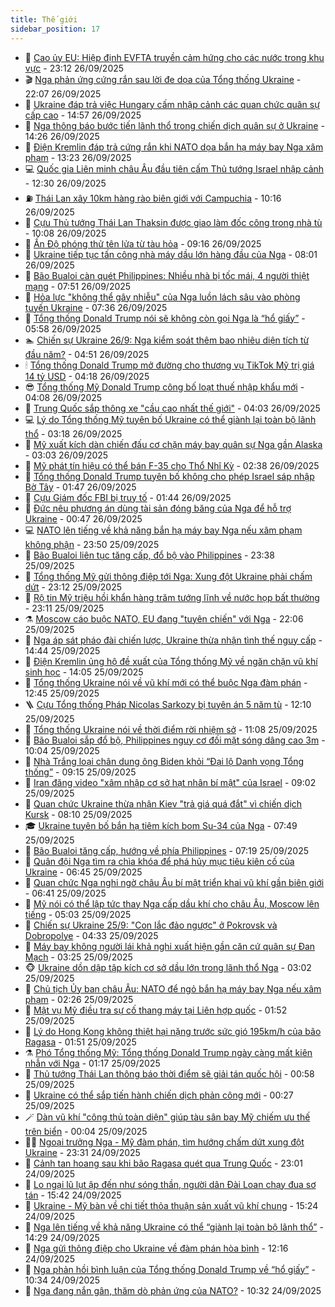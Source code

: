 ```yaml
---
title: Thế giới
sidebar_position: 17
---
```


<!-- dantri-the-gioi:START -->
- 🌋 [Cao ủy EU: Hiệp định EVFTA truyền cảm hứng cho các nước trong khu vực](https://dantri.com.vn/the-gioi/cao-uy-eu-hiep-dinh-evfta-truyen-cam-hung-cho-cac-nuoc-trong-khu-vuc-20250927010128219.htm) - 23:12 26/09/2025
- 🎬 [Nga phản ứng cứng rắn sau lời đe dọa của Tổng thống Ukraine](https://dantri.com.vn/the-gioi/nga-phan-ung-cung-ran-sau-loi-de-doa-cua-tong-thong-ukraine-20250926224436799.htm) - 22:07 26/09/2025
- 🧰 [Ukraine đáp trả việc Hungary cấm nhập cảnh các quan chức quân sự cấp cao](https://dantri.com.vn/the-gioi/ukraine-dap-tra-viec-hungary-cam-nhap-canh-cac-quan-chuc-quan-su-cap-cao-20250926205754845.htm) - 14:57 26/09/2025
- 🌋 [Nga thông báo bước tiến lãnh thổ trong chiến dịch quân sự ở Ukraine](https://dantri.com.vn/the-gioi/nga-thong-bao-buoc-tien-lanh-tho-trong-chien-dich-quan-su-o-ukraine-20250926203016809.htm) - 14:26 26/09/2025
- 🗽 [Điện Kremlin đáp trả cứng rắn khi NATO dọa bắn hạ máy bay Nga xâm phạm](https://dantri.com.vn/the-gioi/dien-kremlin-dap-tra-cung-ran-khi-nato-doa-ban-ha-may-bay-nga-xam-pham-20250926194421734.htm) - 13:23 26/09/2025
- 💻 [Quốc gia Liên minh châu Âu đầu tiên cấm Thủ tướng Israel nhập cảnh](https://dantri.com.vn/the-gioi/quoc-gia-lien-minh-chau-au-dau-tien-cam-thu-tuong-israel-nhap-canh-20250926192341337.htm) - 12:30 26/09/2025
- ⛽️ [Thái Lan xây 10km hàng rào biên giới với Campuchia](https://dantri.com.vn/the-gioi/thai-lan-xay-10km-hang-rao-bien-gioi-voi-campuchia-20250926165834694.htm) - 10:16 26/09/2025
- 🤩 [Cựu Thủ tướng Thái Lan Thaksin được giao làm đốc công trong nhà tù](https://dantri.com.vn/the-gioi/cuu-thu-tuong-thai-lan-thaksin-duoc-giao-lam-doc-cong-trong-nha-tu-20250926165826681.htm) - 10:08 26/09/2025
- 🧐 [Ấn Độ phóng thử tên lửa từ tàu hỏa](https://dantri.com.vn/the-gioi/an-do-phong-thu-ten-lua-tu-tau-hoa-20250926155742528.htm) - 09:16 26/09/2025
- 🎊 [Ukraine tiếp tục tấn công nhà máy dầu lớn hàng đầu của Nga](https://dantri.com.vn/the-gioi/ukraine-tiep-tuc-tan-cong-nha-may-dau-lon-hang-dau-cua-nga-20250926145525680.htm) - 08:01 26/09/2025
- 📝 [Bão Bualoi càn quét Philippines: Nhiều nhà bị tốc mái, 4 người thiệt mạng](https://dantri.com.vn/the-gioi/bao-bualoi-can-quet-philippines-nhieu-nha-bi-toc-mai-4-nguoi-thiet-mang-20250926144742542.htm) - 07:51 26/09/2025
- 🤡 [Hỏa lực &quot;không thể gây nhiễu&quot; của Nga luồn lách sâu vào phòng tuyến Ukraine](https://dantri.com.vn/the-gioi/hoa-luc-khong-the-gay-nhieu-cua-nga-luon-lach-sau-vao-phong-tuyen-ukraine-20250926143259774.htm) - 07:36 26/09/2025
- 🥷 [Tổng thống Donald Trump nói sẽ không còn gọi Nga là “hổ giấy”](https://dantri.com.vn/the-gioi/tong-thong-donald-trump-noi-se-khong-con-goi-nga-la-ho-giay-20250926124307989.htm) - 05:58 26/09/2025
- 🏊 [Chiến sự Ukraine 26/9: Nga kiểm soát thêm bao nhiêu diện tích từ đầu năm?](https://dantri.com.vn/the-gioi/chien-su-ukraine-269-nga-kiem-soat-them-bao-nhieu-dien-tich-tu-dau-nam-20250926113646121.htm) - 04:51 26/09/2025
- 🕯 [Tổng thống Donald Trump mở đường cho thương vụ TikTok Mỹ trị giá 14 tỷ USD](https://dantri.com.vn/the-gioi/tong-thong-donald-trump-mo-duong-cho-thuong-vu-tiktok-my-tri-gia-14-ty-usd-20250926111637301.htm) - 04:18 26/09/2025
- 😎 [Tổng thống Mỹ Donald Trump công bố loạt thuế nhập khẩu mới](https://dantri.com.vn/the-gioi/tong-thong-my-donald-trump-cong-bo-loat-thue-nhap-khau-moi-20250926110538008.htm) - 04:08 26/09/2025
- 🌈 [Trung Quốc sắp thông xe &quot;cầu cao nhất thế giới&quot;](https://dantri.com.vn/the-gioi/trung-quoc-sap-thong-xe-cau-cao-nhat-the-gioi-20250926104955312.htm) - 04:03 26/09/2025
- 💻 [Lý do Tổng thống Mỹ tuyên bố Ukraine có thể giành lại toàn bộ lãnh thổ](https://dantri.com.vn/the-gioi/ly-do-tong-thong-my-tuyen-bo-ukraine-co-the-gianh-lai-toan-bo-lanh-tho-20250925104405173.htm) - 03:18 26/09/2025
- 🤖 [Mỹ xuất kích dàn chiến đấu cơ chặn máy bay quân sự Nga gần Alaska](https://dantri.com.vn/the-gioi/my-xuat-kich-dan-chien-dau-co-chan-may-bay-quan-su-nga-gan-alaska-20250926080355959.htm) - 03:03 26/09/2025
- 🦏 [Mỹ phát tín hiệu có thể bán F-35 cho Thổ Nhĩ Kỳ](https://dantri.com.vn/the-gioi/my-phat-tin-hieu-co-the-ban-f-35-cho-tho-nhi-ky-20250926093654414.htm) - 02:38 26/09/2025
- 🌁 [Tổng thống Donald Trump tuyên bố không cho phép Israel sáp nhập Bờ Tây](https://dantri.com.vn/the-gioi/tong-thong-donald-trump-tuyen-bo-khong-cho-phep-israel-sap-nhap-bo-tay-20250926073850538.htm) - 01:47 26/09/2025
- 🐘 [Cựu Giám đốc FBI bị truy tố](https://dantri.com.vn/the-gioi/cuu-giam-doc-fbi-bi-truy-to-20250926083052058.htm) - 01:44 26/09/2025
- 🥷 [Đức nêu phương án dùng tài sản đóng băng của Nga để hỗ trợ Ukraine](https://dantri.com.vn/the-gioi/duc-neu-phuong-an-dung-tai-san-dong-bang-cua-nga-de-ho-tro-ukraine-20250926073739082.htm) - 00:47 26/09/2025
- 💻 [NATO lên tiếng về khả năng bắn hạ máy bay Nga nếu xâm phạm không phận](https://dantri.com.vn/the-gioi/nato-len-tieng-ve-kha-nang-ban-ha-may-bay-nga-neu-xam-pham-khong-phan-20250926064047053.htm) - 23:50 25/09/2025
- 🎡 [Bão Bualoi liên tục tăng cấp, đổ bộ vào Philippines](https://dantri.com.vn/the-gioi/bao-bualoi-lien-tuc-tang-cap-do-bo-vao-philippines-20250926062253633.htm) - 23:38 25/09/2025
- 🧰 [Tổng thống Mỹ gửi thông điệp tới Nga: Xung đột Ukraine phải chấm dứt](https://dantri.com.vn/the-gioi/tong-thong-my-gui-thong-diep-toi-nga-xung-dot-ukraine-phai-cham-dut-20250926060827661.htm) - 23:12 25/09/2025
- 🥸 [Rộ tin Mỹ triệu hồi khẩn hàng trăm tướng lĩnh về nước họp bất thường](https://dantri.com.vn/the-gioi/ro-tin-my-trieu-hoi-khan-hang-tram-tuong-linh-ve-nuoc-hop-bat-thuong-20250926053116439.htm) - 23:11 25/09/2025
- ⚗️ [Moscow cáo buộc NATO, EU đang &quot;tuyên chiến&quot; với Nga](https://dantri.com.vn/the-gioi/moscow-cao-buoc-nato-eu-dang-tuyen-chien-voi-nga-20250926050242380.htm) - 22:06 25/09/2025
- 🌮 [Nga áp sát pháo đài chiến lược, Ukraine thừa nhận tình thế nguy cấp](https://dantri.com.vn/the-gioi/nga-ap-sat-phao-dai-chien-luoc-ukraine-thua-nhan-tinh-the-nguy-cap-20250925213937783.htm) - 14:44 25/09/2025
- 🎃 [Điện Kremlin ủng hộ đề xuất của Tổng thống Mỹ về ngăn chặn vũ khí sinh học](https://dantri.com.vn/the-gioi/dien-kremlin-ung-ho-de-xuat-cua-tong-thong-my-ve-ngan-chan-vu-khi-sinh-hoc-20250925205822622.htm) - 14:05 25/09/2025
- 💫 [Tổng thống Ukraine nói về vũ khí mới có thể buộc Nga đàm phán](https://dantri.com.vn/the-gioi/tong-thong-ukraine-noi-ve-vu-khi-moi-co-the-buoc-nga-dam-phan-20250925194350849.htm) - 12:45 25/09/2025
- 🪜 [Cựu Tổng thống Pháp Nicolas Sarkozy bị tuyên án 5 năm tù](https://dantri.com.vn/the-gioi/cuu-tong-thong-phap-nicolas-sarkozy-bi-tuyen-an-5-nam-tu-20250925184730140.htm) - 12:10 25/09/2025
- 🌋 [Tổng thống Ukraine nói về thời điểm rời nhiệm sở](https://dantri.com.vn/the-gioi/tong-thong-ukraine-noi-ve-thoi-diem-roi-nhiem-so-20250925170009977.htm) - 11:08 25/09/2025
- 🦏 [Bão Bualoi sắp đổ bộ, Philippines nguy cơ đối mặt sóng dâng cao 3m](https://dantri.com.vn/the-gioi/bao-bualoi-sap-do-bo-philippines-nguy-co-doi-mat-song-dang-cao-3m-20250925165731308.htm) - 10:04 25/09/2025
- 👀 [Nhà Trắng loại chân dung ông Biden khỏi “Đại lộ Danh vọng Tổng thống”](https://dantri.com.vn/the-gioi/nha-trang-loai-chan-dung-ong-biden-khoi-dai-lo-danh-vong-tong-thong-20250925155706729.htm) - 09:15 25/09/2025
- 🧰 [Iran đăng video &quot;xâm nhập cơ sở hạt nhân bí mật&quot; của Israel](https://dantri.com.vn/the-gioi/iran-dang-video-xam-nhap-co-so-hat-nhan-bi-mat-cua-israel-20250925155333484.htm) - 09:02 25/09/2025
- 🚀 [Quan chức Ukraine thừa nhận Kiev &quot;trả giá quá đắt&quot; vì chiến dịch Kursk](https://dantri.com.vn/the-gioi/quan-chuc-ukraine-thua-nhan-kiev-tra-gia-qua-dat-vi-chien-dich-kursk-20250925150322997.htm) - 08:10 25/09/2025
- 🎓 [Ukraine tuyên bố bắn hạ tiêm kích bom Su-34 của Nga](https://dantri.com.vn/the-gioi/ukraine-tuyen-bo-ban-ha-tiem-kich-bom-su-34-cua-nga-20250925133722670.htm) - 07:49 25/09/2025
- 🥸 [Bão Bualoi tăng cấp, hướng về phía Philippines](https://dantri.com.vn/the-gioi/bao-bualoi-tang-cap-huong-ve-phia-philippines-20250925140225405.htm) - 07:19 25/09/2025
- 🦅 [Quân đội Nga tìm ra chìa khóa để phá hủy mục tiêu kiên cố của Ukraine](https://dantri.com.vn/the-gioi/quan-doi-nga-tim-ra-chia-khoa-de-pha-huy-muc-tieu-kien-co-cua-ukraine-20250925084625628.htm) - 06:45 25/09/2025
- 🤭 [Quan chức Nga nghi ngờ châu Âu bí mật triển khai vũ khí gần biên giới](https://dantri.com.vn/the-gioi/quan-chuc-nga-nghi-ngo-chau-au-bi-mat-trien-khai-vu-khi-gan-bien-gioi-20250925131834649.htm) - 06:41 25/09/2025
- 🤖 [Mỹ nói có thể lập tức thay Nga cấp dầu khí cho châu Âu, Moscow lên tiếng](https://dantri.com.vn/the-gioi/my-noi-co-the-lap-tuc-thay-nga-cap-dau-khi-cho-chau-au-moscow-len-tieng-20250925112903977.htm) - 05:03 25/09/2025
- 🐲 [Chiến sự Ukraine 25/9: &quot;Con lắc đảo ngược&quot; ở Pokrovsk và Dobropolye](https://dantri.com.vn/the-gioi/chien-su-ukraine-259-con-lac-dao-nguoc-o-pokrovsk-va-dobropolye-20250925105510181.htm) - 04:33 25/09/2025
- 🫣 [Máy bay không người lái khả nghi xuất hiện gần căn cứ quân sự Đan Mạch](https://dantri.com.vn/the-gioi/may-bay-khong-nguoi-lai-kha-nghi-xuat-hien-gan-can-cu-quan-su-dan-mach-20250925102132646.htm) - 03:25 25/09/2025
- 🐵 [Ukraine dồn dập tập kích cơ sở dầu lớn trong lãnh thổ Nga](https://dantri.com.vn/the-gioi/ukraine-don-dap-tap-kich-co-so-dau-lon-trong-lanh-tho-nga-20250925080847667.htm) - 03:02 25/09/2025
- 🫶 [Chủ tịch Ủy ban châu Âu: NATO để ngỏ bắn hạ máy bay Nga nếu xâm phạm](https://dantri.com.vn/the-gioi/chu-tich-uy-ban-chau-au-nato-de-ngo-ban-ha-may-bay-nga-neu-xam-pham-20250925080021757.htm) - 02:26 25/09/2025
- 💃 [Mật vụ Mỹ điều tra sự cố thang máy tại Liên hợp quốc](https://dantri.com.vn/the-gioi/mat-vu-my-dieu-tra-su-co-thang-may-tai-lien-hop-quoc-20250925083518164.htm) - 01:52 25/09/2025
- 💫 [Lý do Hong Kong không thiệt hại nặng trước sức gió 195km/h của bão Ragasa](https://dantri.com.vn/the-gioi/ly-do-hong-kong-khong-thiet-hai-nang-truoc-suc-gio-195kmh-cua-bao-ragasa-20250925081329262.htm) - 01:51 25/09/2025
- ⚗️ [Phó Tổng thống Mỹ: Tổng thống Donald Trump ngày càng mất kiên nhẫn với Nga](https://dantri.com.vn/the-gioi/pho-tong-thong-my-tong-thong-donald-trump-ngay-cang-mat-kien-nhan-voi-nga-20250925071704205.htm) - 01:17 25/09/2025
- 🥷 [Thủ tướng Thái Lan thông báo thời điểm sẽ giải tán quốc hội](https://dantri.com.vn/the-gioi/thu-tuong-thai-lan-thong-bao-thoi-diem-se-giai-tan-quoc-hoi-20250925074000104.htm) - 00:58 25/09/2025
- 🥸 [Ukraine có thể sắp tiến hành chiến dịch phản công mới](https://dantri.com.vn/the-gioi/ukraine-co-the-sap-tien-hanh-chien-dich-phan-cong-moi-20250925070914938.htm) - 00:27 25/09/2025
- 🪄 [Dàn vũ khí &quot;công thủ toàn diện&quot; giúp tàu sân bay Mỹ chiếm ưu thế trên biển](https://dantri.com.vn/the-gioi/dan-vu-khi-cong-thu-toan-dien-giup-tau-san-bay-my-chiem-uu-the-tren-bien-20250924104448794.htm) - 00:04 25/09/2025
- 🧑‍💻 [Ngoại trưởng Nga - Mỹ đàm phán, tìm hướng chấm dứt xung đột Ukraine](https://dantri.com.vn/the-gioi/ngoai-truong-nga-my-dam-phan-tim-huong-cham-dut-xung-dot-ukraine-20250925062358926.htm) - 23:31 24/09/2025
- 🤭 [Cảnh tan hoang sau khi bão Ragasa quét qua Trung Quốc](https://dantri.com.vn/the-gioi/canh-tan-hoang-sau-khi-bao-ragasa-quet-qua-trung-quoc-20250925055536392.htm) - 23:01 24/09/2025
- 🗽 [Lo ngại lũ lụt ập đến như sóng thần, người dân Đài Loan chạy đua sơ tán](https://dantri.com.vn/the-gioi/lo-ngai-lu-lut-ap-den-nhu-song-than-nguoi-dan-dai-loan-chay-dua-so-tan-20250924210207368.htm) - 15:42 24/09/2025
- 🤖 [Ukraine - Mỹ bàn về chi tiết thỏa thuận sản xuất vũ khí chung](https://dantri.com.vn/the-gioi/ukraine-my-ban-ve-chi-tiet-thoa-thuan-san-xuat-vu-khi-chung-20250924203451302.htm) - 15:24 24/09/2025
- 🌈 [Nga lên tiếng về khả năng Ukraine có thể “giành lại toàn bộ lãnh thổ”](https://dantri.com.vn/the-gioi/nga-len-tieng-ve-kha-nang-ukraine-co-the-gianh-lai-toan-bo-lanh-tho-20250924211048243.htm) - 14:29 24/09/2025
- 🤩 [Nga gửi thông điệp cho Ukraine về đàm phán hòa bình](https://dantri.com.vn/the-gioi/nga-gui-thong-diep-cho-ukraine-ve-dam-phan-hoa-binh-20250924191255659.htm) - 12:16 24/09/2025
- 🤗 [Nga phản hồi bình luận của Tổng thống Donald Trump về “hổ giấy”](https://dantri.com.vn/the-gioi/nga-phan-hoi-binh-luan-cua-tong-thong-donald-trump-ve-ho-giay-20250924172755336.htm) - 10:34 24/09/2025
- 🙉 [Nga đang nắn gân, thăm dò phản ứng của NATO?](https://dantri.com.vn/the-gioi/nga-dang-nan-gan-tham-do-phan-ung-cua-nato-20250923101251306.htm) - 10:32 24/09/2025<!-- dantri-the-gioi:END -->
